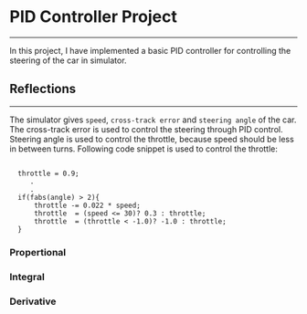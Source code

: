 # PID Controller Project
---

In this project, I have implemented a basic PID controller for controlling the steering of the car in simulator.

## Reflections
---

The simulator gives `speed`, `cross-track error` and `steering angle` of the car. The cross-track error is used to control the steering through PID control. Steering angle is used to control the throttle, because speed should be less in between turns. Following code snippet is used to control the throttle:

<code>
  throttle = 0.9;
     .
     .
  if(fabs(angle) > 2){
      throttle -= 0.022 * speed;
      throttle  = (speed <= 30)? 0.3 : throttle;
      throttle  = (throttle < -1.0)? -1.0 : throttle;
  }
</code>



### Propertional


### Integral


### Derivative



